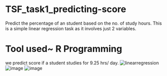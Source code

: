 
# TSF_task1_predicting-score
Predict the percentage of an student based on the no. of study hours.  This is a simple linear regression task as it involves just 2 variables.
# Tool used~ R Programming
we predict score if a student studies for 9.25 hrs/ day.
![linearregression](https://user-images.githubusercontent.com/70443251/113498472-ccad3300-952a-11eb-8c5b-3543e8fa192a.jpg)
![image](https://user-images.githubusercontent.com/70443251/113498526-50ffb600-952b-11eb-84ce-2b3f9f7c3d6b.png)
![image](https://user-images.githubusercontent.com/70443251/113498533-6aa0fd80-952b-11eb-8480-989b5ee4838d.png)
